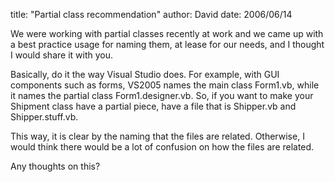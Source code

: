 
title: "Partial class recommendation"
author: David
date: 2006/06/14

We were working with partial classes recently at work and we came up with a best practice usage for naming them, at lease for our needs, and I thought I would share it with you.

Basically, do it the way Visual Studio does. For example, with GUI components such as forms, VS2005 names the main class Form1.vb, while it names the partial class Form1.designer.vb. So, if you want to make your Shipment class have a partial piece, have a file that is Shipper.vb and Shipper.stuff.vb.

This way, it is clear by the naming that the files are related. Otherwise, I would think there would be a lot of confusion on how the files are related.

Any thoughts on this?
